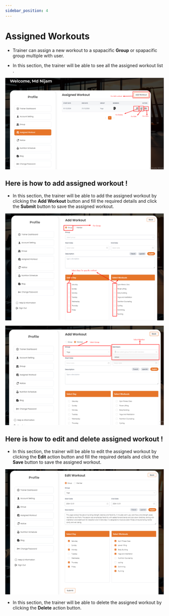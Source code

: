 ```yaml
---
sidebar_position: 4
---
```




# Assigned Workouts

- Trainer can assign a new workout to a spapacific **Group** or spapacific group multiple with user.

- In this section, the trainer will be able to see all the assigned workout list .

![workout](./img/2.png)


## Here is how to add assigned workout !

- In this section, the trainer will be able to add the assigned workout by clicking the **Add Workout** button and fill the required details and click the **Submit** button to save the assigned workout.


![group](./img/4.png)


![group](./img/5.png)


## Here is how to edit and delete assigned workout !

- In this section, the trainer will be able to edit the assigned workout by clicking the **Edit** action button and fill the required details and click the **Save** button to save the assigned workout.


![edit](./img/3.png)

- In this section, the trainer will be able to delete the assigned workout by clicking the **Delete** action button.
